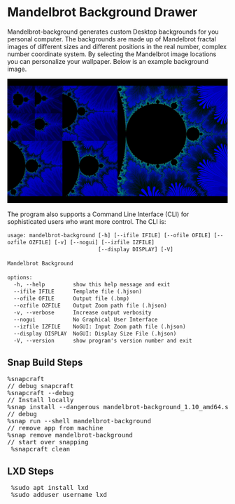 # Mandelbrot Background Drawer

Mandelbrot-background generates custom Desktop backgrounds for you personal computer.  The backgrounds
are made up of Mandelbrot fractal images of different sizes and different positions in the real number, complex
number coordinate system.   By selecting the Mandelbrot image locations you can personalize your wallpaper. Below is an example background image.

<img src="snap/gui/sz1920x1080.png">

The program also supports a Command Line Interface (CLI) for sophisticated users who want more control.
The CLI is:
```
usage: mandelbrot-background [-h] [--ifile IFILE] [--ofile OFILE] [--ozfile OZFILE] [-v] [--nogui] [--izfile IZFILE]
                             [--display DISPLAY] [-V]

Mandelbrot Background

options:
  -h, --help         show this help message and exit
  --ifile IFILE      Template file (.hjson)
  --ofile OFILE      Output file (.bmp)
  --ozfile OZFILE    Output Zoom path file (.hjson)
  -v, --verbose      Increase output verbosity
  --nogui            No Graphical User Interface
  --izfile IZFILE    NoGUI: Input Zoom path file (.hjson)
  --display DISPLAY  NoGUI: Display Size File (.hjson)
  -V, --version      show program's version number and exit
```

## Snap Build Steps

<pre>
%snapcraft
// debug snapcraft
%snapcraft --debug
// Install locally
%snap install --dangerous mandelbrot-background_1.10_amd64.snap
// debug 
%snap run --shell mandelbrot-background
// remove app from machine 
%snap remove mandelbrot-background
// start over snapping 
 %snapcraft clean
</pre>
## LXD Steps
<pre>
 %sudo apt install lxd
 %sudo adduser username lxd
</pre>



